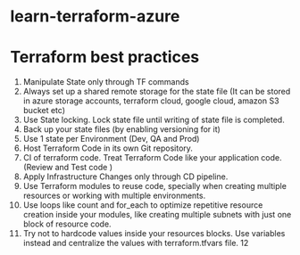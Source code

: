 # learn-terraform-azure
# Terraform best practices
1. Manipulate State only through TF commands
2. Always set up a shared remote storage for the state file (It can be stored in azure storage accounts, terraform cloud, google cloud, amazon S3 bucket etc)
3. Use State locking. Lock state file until writing of state file is completed.
4. Back up your state files (by enabling versioning for it)
5. Use 1 state per Environment (Dev, QA and Prod)
6. Host Terraform Code in its own Git repository.
7. CI of terraform code. Treat Terraform Code like your application code. (Review and Test code ) 
8. Apply Infrastructure Changes only through CD pipeline.
9. Use Terraform modules to reuse code, specially when creating multiple resources or working with multiple environments.
10. Use loops like count and for_each to optimize repetitive resource creation inside your modules, like creating multiple subnets with just one block of resource code.
11. Try not to hardcode values inside your resources blocks. Use variables instead and centralize the values with terraform.tfvars file.
12
